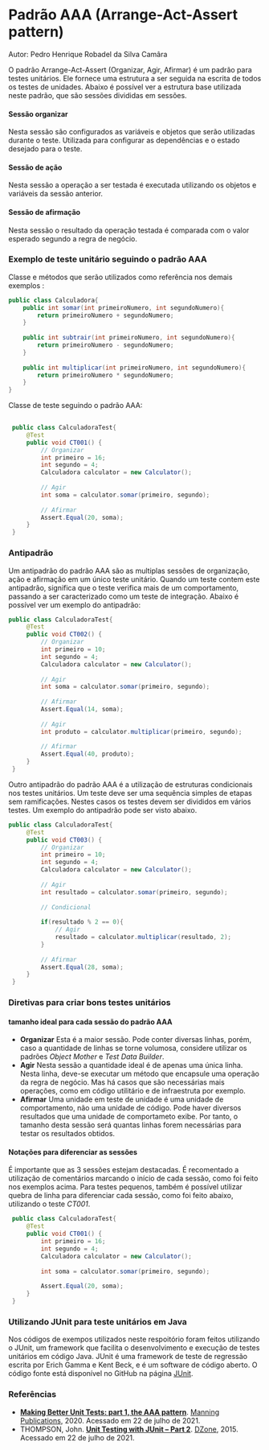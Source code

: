 #  Padrão AAA  (Arrange-Act-Assert pattern)

Autor: Pedro Henrique Robadel da Silva Camâra

O padrão Arrange-Act-Assert (Organizar, Agir, Afirmar) é um padrão para testes unitários. Ele fornece uma estrutura a ser seguida na escrita de todos os testes de unidades. Abaixo é possível ver a estrutura base utilizada neste padrão, que são sessões divididas em sessões.

#### Sessão organizar

Nesta sessão são configurados as variáveis e objetos que serão utilizadas durante o teste. Utilizada para configurar as dependências e o estado desejado para o teste.

#### Sessão de ação

Nesta sessão a operação a ser testada é executada utilizando os objetos e variáveis da sessão anterior.

#### Sessão de afirmação

Nesta sessão o resultado da operação testada é comparada com o valor esperado segundo a regra de negócio.

### Exemplo de teste unitário seguindo o padrão AAA

Classe e métodos que serão utilizados como referência nos demais exemplos :

~~~java
public class Calculadora{
    public int somar(int primeiroNumero, int segundoNumero){
        return primeiroNumero + segundoNumero;
    }
    
    public int subtrair(int primeiroNumero, int segundoNumero){
        return primeiroNumero - segundoNumero;
    }
    
    public int multiplicar(int primeiroNumero, int segundoNumero){
        return primeiroNumero * segundoNumero;
    }
}
~~~

Classe de teste seguindo o padrão AAA:

~~~java
 
 public class CalculadoraTest{
     @Test
     public void CT001() {
         // Organizar
         int primeiro = 16;                 
         int segundo = 4;                
         Calculadora calculator = new Calculator(); 
  
         // Agir
         int soma = calculator.somar(primeiro, segundo);
  
         // Afirmar
         Assert.Equal(20, soma); 
     }
 }
~~~

### Antipadrão

Um antipadrão do padrão AAA são as multiplas sessões de organização, ação e afirmação em um único teste unitário. Quando um teste contem este antipadrão, significa que o teste verifica mais de um comportamento, passando a ser caracterizado como um teste de integração. Abaixo é possível ver um exemplo do antipadrão:

~~~java
public class CalculadoraTest{
     @Test
     public void CT002() {
         // Organizar
         int primeiro = 10;                 
         int segundo = 4;                
         Calculadora calculator = new Calculator(); 
  
         // Agir
         int soma = calculator.somar(primeiro, segundo);
  
         // Afirmar
         Assert.Equal(14, soma);
         
         // Agir
         int produto = calculator.multiplicar(primeiro, segundo);
  
         // Afirmar
         Assert.Equal(40, produto);
     }
 }
~~~

Outro antipadrão do padrão AAA é a utilização de estruturas condicionais nos testes unitários. Um teste deve ser uma sequência simples de etapas sem ramificações. Nestes casos os testes devem ser divididos em vários testes. Um exemplo do antipadrão pode ser visto abaixo.

~~~java
public class CalculadoraTest{
     @Test
     public void CT003() {
         // Organizar
         int primeiro = 10;                 
         int segundo = 4;                
         Calculadora calculator = new Calculator(); 
  
         // Agir
         int resultado = calculator.somar(primeiro, segundo);
         
         // Condicional
         
         if(resultado % 2 == 0){
             // Agir
             resultado = calculator.multiplicar(resultado, 2);
         }
  
         // Afirmar
         Assert.Equal(28, soma);
     }
 }
~~~

### Diretivas para criar bons testes unitários

#### tamanho ideal para cada sessão do padrão AAA

- **Organizar**
  Esta é a maior sessão. Pode conter diversas linhas, porém, caso a quantidade de linhas se torne volumosa, considere utilizar os padrões *Object Mother* e *Test Data Builder*.
- **Agir**
  Nesta sessão a quantidade ideal é de apenas uma única linha. Nesta linha, deve-se executar um método que encapsule uma operação da regra de negócio. Mas há casos que são necessárias mais operações, como em código utilitário e de infraestruta por exemplo.
- **Afirmar**
  Uma unidade em teste de unidade é uma unidade de comportamento, não uma unidade de código. Pode haver diversos resultados que uma unidade de comportameto exibe. Por tanto, o tamanho desta sessão será quantas linhas forem necessárias para testar os resultados obtidos.

#### Notações para diferenciar as sessões

É importante que as 3 sessões estejam destacadas. É recomentado a utilização de comentários marcando o início de cada sessão, como foi feito nos exemplos acima. Para testes pequenos, também é possível utilizar quebra de linha para diferenciar cada sessão, como foi feito abaixo, utilizando o teste *CT001*.

~~~java
 public class CalculadoraTest{
     @Test
     public void CT001() {
         int primeiro = 16;                 
         int segundo = 4;                
         Calculadora calculator = new Calculator(); 
         
         int soma = calculator.somar(primeiro, segundo);
         
         Assert.Equal(20, soma); 
     }
 }
~~~

### Utilizando JUnit para teste unitários em Java

Nos códigos de exempos utilizados neste respoitório foram feitos utilizando o JUnit, um framework que facilita o desenvolvimento e execução de testes unitários em código Java. JUnit é uma framework de teste de regressão escrita por Erich Gamma e Kent Beck, e é um software de código aberto. O código fonte está disponível no GitHub na página [JUnit](https://github.com/junit-team/junit4). 



### Referências

- [**Making Better Unit Tests: part 1, the AAA pattern**](https://freecontent.manning.com/making-better-unit-tests-part-1-the-aaa-pattern/). [Manning Publications](https://freecontent.manning.com/), 2020. Acessado em 22 de julho de 2021.
- THOMPSON, John. **[Unit Testing with JUnit – Part 2](https://dzone.com/articles/unit-testing-with-junit-pt-2)**. [DZone](https://dzone.com/), 2015. Acessado em 22 de julho de 2021.



